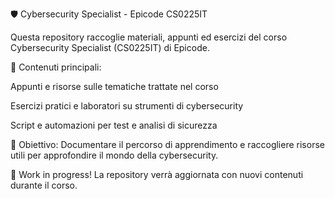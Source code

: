 🛡️ Cybersecurity Specialist - Epicode CS0225IT

Questa repository raccoglie materiali, appunti ed esercizi del corso Cybersecurity Specialist (CS0225IT) di Epicode.

🔹 Contenuti principali:

Appunti e risorse sulle tematiche trattate nel corso

Esercizi pratici e laboratori su strumenti di cybersecurity

Script e automazioni per test e analisi di sicurezza

📌 Obiettivo: Documentare il percorso di apprendimento e raccogliere risorse utili per approfondire il mondo della cybersecurity.

🚀 Work in progress! La repository verrà aggiornata con nuovi contenuti durante il corso.

